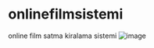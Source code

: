 # onlinefilmsistemi
online film satma kiralama sistemi
![image](https://github.com/melpekbrs/onlinefilmsistemi/assets/130973572/9ce5fd39-1c66-43f4-9796-e4f07d75ee06)
